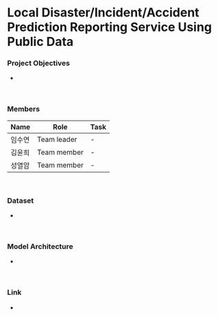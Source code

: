 # Local Disaster/Incident/Accident Prediction Reporting Service Using Public Data
### Project Objectives

- 

<br/>

### Members

| Name | Role | Task |
| --- | --- | --- |
| 임수연 | Team leader | - |
| 김윤희 | Team member | - |
| 성열암 | Team member | - |

<br/>

### **Dataset**

- 
    
<br/>

### Model Architecture
- 

<br/>

### Link
- 
